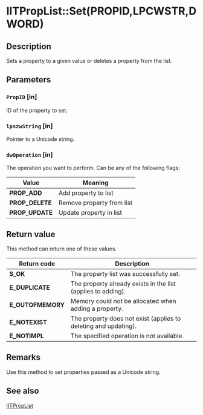# IITPropList::Set(PROPID,LPCWSTR,DWORD)

## Description

Sets a property to a given value or deletes a property from the list.

## Parameters

### `PropID` [in]

ID of the property to set.

### `lpszwString` [in]

Pointer to a Unicode string.

### `dwOperation` [in]

The operation you want to perform. Can be any of the following flags:

| Value | Meaning |
| --- | --- |
| **PROP_ADD** | Add property to list |
| **PROP_DELETE** | Remove property from list |
| **PROP_UPDATE** | Update property in list |

## Return value

This method can return one of these values.

| Return code | Description |
| --- | --- |
| **S_OK** | The property list was successfully set. |
| **E_DUPLICATE** | The property already exists in the list (applies to adding). |
| **E_OUTOFMEMORY** | Memory could not be allocated when adding a property. |
| **E_NOTEXIST** | The property does not exist (applies to deleting and updating). |
| **E_NOTIMPL** | The specified operation is not available. |

## Remarks

Use this method to set properties passed as a Unicode string.

## See also

[IITPropList](https://learn.microsoft.com/previous-versions/windows/desktop/api/infotech/nn-infotech-iitproplist)